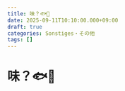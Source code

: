 ```yaml
---
title: 味？🐟🍚
date: 2025-09-11T10:10:00.000+09:00
draft: true
categories: Sonstiges・その他
tags: []
---
```

# 味？🐟🍚
